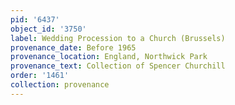 ```yaml
---
pid: '6437'
object_id: '3750'
label: Wedding Procession to a Church (Brussels)
provenance_date: Before 1965
provenance_location: England, Northwick Park
provenance_text: Collection of Spencer Churchill
order: '1461'
collection: provenance
---
```

